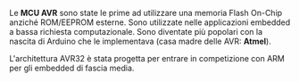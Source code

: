 Le **MCU AVR** sono state le prime ad utilizzare una memoria Flash On-Chip anziché ROM/EEPROM esterne. 
Sono utilizzate nelle applicazioni embedded a bassa richiesta computazionale. 
Sono diventate più popolari con la nascita di Arduino che le implementava (casa madre delle AVR: **Atmel**). 

L'architettura AVR32 è stata progetta per entrare in competizione con ARM per gli embedded di fascia media.